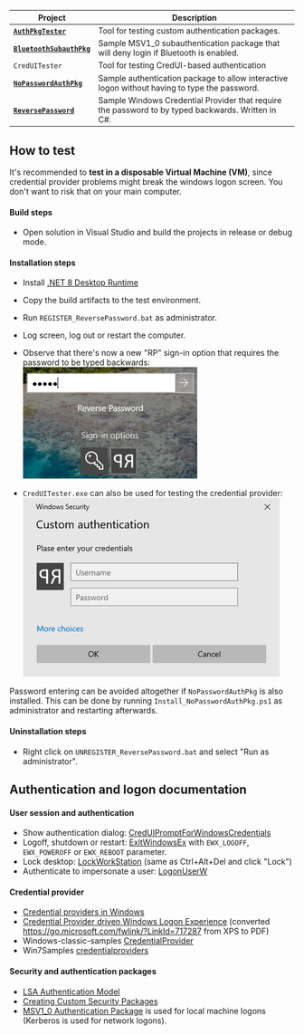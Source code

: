 | Project | Description |
|---------|-------------|
| [**`AuthPkgTester`**](AuthPkgTester/) | Tool for testing custom authentication packages. |
| [**`BluetoothSubauthPkg`**](BluetoothSubauthPkg/) | Sample MSV1_0 subauthentication package that will deny login if Bluetooth is enabled. |
| `CredUITester` | Tool for testing CredUI-based authentication  |
| [**`NoPasswordAuthPkg`**](NoPasswordAuthPkg/) | Sample authentication package to allow interactive logon without having to type the password. |
| [**`ReversePassword`**](ReversePassword/) | Sample Windows Credential Provider that require the password to by typed backwards. Written in C#. |

## How to test
It's recommended to **test in a disposable Virtual Machine (VM)**, since credential provider problems might break the windows logon screen. You don't want to risk that on your main computer.

#### Build steps
* Open solution in Visual Studio and build the projects in release or debug mode.

#### Installation steps
* Install [.NET 8 Desktop Runtime](https://dotnet.microsoft.com/en-us/download/dotnet)
* Copy the build artifacts to the test environment.
* Run `REGISTER_ReversePassword.bat` as administrator.
* Log screen, log out or restart the computer.
* Observe that there's now a new "RP" sign-in option that requires the password to be typed backwards:  
![screenshot](Screenshot.png)  

* `CredUITester.exe` can also be used for testing the credential provider:  
![CredUIPrompt](CredUIPrompt.png)  

Password entering can be avoided altogether if `NoPasswordAuthPkg` is also installed. This can be done by running `Install_NoPasswordAuthPkg.ps1` as administrator and restarting afterwards.

#### Uninstallation steps
* Right click on `UNREGISTER_ReversePassword.bat` and select "Run as administrator".


## Authentication and logon documentation

#### User session and authentication
* Show authentication dialog: [CredUIPromptForWindowsCredentials](https://learn.microsoft.com/en-us/windows/win32/api/wincred/nf-wincred-creduipromptforwindowscredentialsw)
* Logoff, shutdown or restart:  [ExitWindowsEx](https://learn.microsoft.com/en-us/windows/win32/api/winuser/nf-winuser-exitwindowsex) with `EWX_LOGOFF`, `EWX_POWEROFF` or `EWX_REBOOT` parameter.
* Lock desktop: [LockWorkStation](https://learn.microsoft.com/en-us/windows/win32/api/winuser/nf-winuser-lockworkstation) (same as Ctrl+Alt+Del and click "Lock")
* Authenticate to impersonate a user: [LogonUserW](https://learn.microsoft.com/en-us/windows/win32/api/winbase/nf-winbase-logonuserw)

#### Credential provider
* [Credential providers in Windows](https://learn.microsoft.com/en-us/windows/win32/secauthn/credential-providers-in-windows)
* [Credential Provider driven Windows Logon Experience](https://github.com/user-attachments/files/22509252/Credential_Provider_Technical_Reference.pdf) (converted https://go.microsoft.com/fwlink/?LinkId=717287 from XPS to PDF)
* Windows-classic-samples [CredentialProvider](https://github.com/microsoft/Windows-classic-samples/tree/main/Samples/CredentialProvider)
* Win7Samples [credentialproviders](https://github.com/microsoft/Windows-classic-samples/tree/main/Samples/Win7Samples/security/credentialproviders)

#### Security and authentication packages
* [LSA Authentication Model](https://learn.microsoft.com/en-us/windows/win32/secauthn/lsa-authentication-model)
* [Creating Custom Security Packages](https://learn.microsoft.com/en-us/windows/win32/secauthn/creating-custom-security-packages)
* [MSV1_0 Authentication Package](https://learn.microsoft.com/en-us/windows/win32/secauthn/msv1-0-authentication-package) is used for local machine logons (Kerberos is used for network logons).

